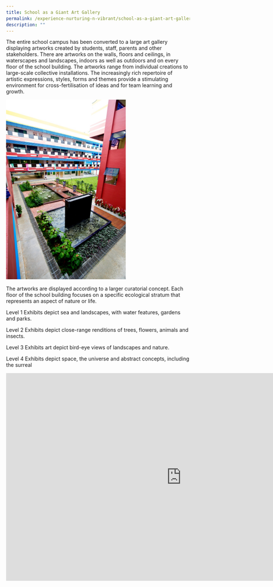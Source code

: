 ```yaml
---
title: School as a Giant Art Gallery
permalink: /experience-nurturing-n-vibrant/school-as-a-giant-art-gallery
description: ""
---
```

<p>The entire school campus has been converted to a large art gallery displaying artworks created by students, staff, parents and other stakeholders. There are artworks on the walls, floors and ceilings, in waterscapes and landscapes, indoors as well as outdoors and on every floor of the school building. The artworks range from individual creations to large-scale collective installations. The increasingly rich repertoire of artistic expressions, styles, forms and themes provide a stimulating environment for cross-fertilisation of ideas and for team learning and growth.</p>
<img style="width: 65%;" src="/images/sch.jpg" />
<p>The artworks are displayed according to a larger curatorial concept. Each floor of the school building focuses on a specific ecological stratum that represents an aspect of nature or life.</p>
<p>Level 1 Exhibits depict sea and landscapes, with water features, gardens and parks.</p>
<p>Level 2 Exhibits depict close-range renditions of trees, flowers, animals and insects.</p>
<p>Level 3 Exhibits art depict bird-eye views of landscapes and nature.</p>
<p>Level 4 Exhibits depict space, the universe and abstract concepts, including the surreal</p>
<iframe src="https://docs.google.com/presentation/d/e/2PACX-1vRhSDinDLumMa0FUH7rUaKfpwwJ4ty1X7O5jfMnjSkXBEZ62zWCIGh_ioED9ncRnfpfLOcI56BqWNgv/embed?start=false&loop=false&delayms=10000" frameborder="0" width="960" height="569" allowfullscreen="true"></iframe>